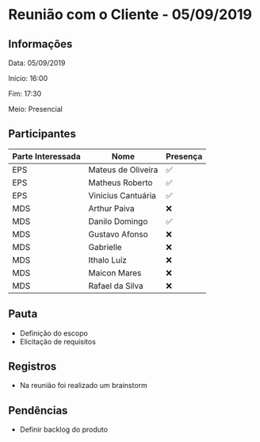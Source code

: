 # Reunião com o Cliente - 05/09/2019

## Informações

Data: 05/09/2019

Início: 16:00

Fim: 17:30

Meio: Presencial

## Participantes

|Parte Interessada|Nome|Presença|
|-----------------|----|--------|
|EPS|Mateus de Oliveira| :white_check_mark:|
|EPS|Matheus Roberto| :white_check_mark:|
|EPS|Vinícius Cantuária| :white_check_mark:|
|MDS|Arthur Paiva| :x:|
|MDS|Danilo Domingo| :white_check_mark:|
|MDS|Gustavo Afonso| :x:|
|MDS|Gabrielle| :x:|
|MDS|Ithalo Luiz| :x:|
|MDS|Maicon Mares| :x:|
|MDS|Rafael da Silva| :x:|


## Pauta

* Definição do escopo
* Elicitação de requisitos

## Registros

* Na reunião foi realizado um brainstorm

## Pendências

* Definir backlog do produto